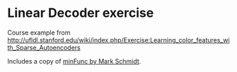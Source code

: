 Linear Decoder exercise
=======================

Course example from http://ufldl.stanford.edu/wiki/index.php/Exercise:Learning_color_features_with_Sparse_Autoencoders

Includes a copy of [minFunc by Mark Schmidt](http://www.cs.ubc.ca/~schmidtm/Software/minFunc.html).
